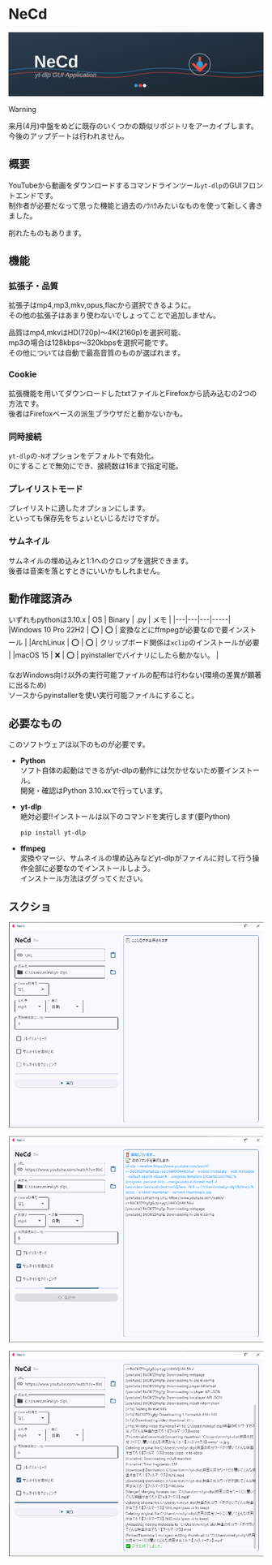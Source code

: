# NeCd
![header](image/necd-header.svg)

> [!WARNING]
> 来月(4月)中盤をめどに既存のいくつかの類似リポジトリをアーカイブします。  
> 今後のアップデートは行われません。

## 概要
YouTubeから動画をダウンロードするコマンドラインツール`yt-dlp`のGUIフロントエンドです。  
制作者が必要だなって思った機能と過去のﾉｳﾊｳみたいなものを使って新しく書きました。

削れたものもあります。

## 機能
### 拡張子・品質
拡張子はmp4,mp3,mkv,opus,flacから選択できるように。  
その他の拡張子はあまり使わないでしょってことで追加しません。

品質はmp4,mkvはHD(720p)～4K(2160p)を選択可能、  
mp3の場合は128kbps～320kbpsを選択可能です。  
その他については自動で最高音質のものが選ばれます。

### Cookie
拡張機能を用いてダウンロードしたtxtファイルとFirefoxから読み込むの2つの方法です。  
後者はFirefoxベースの派生ブラウザだと動かないかも。

### 同時接続
`yt-dlp`の`-N`オプションをデフォルトで有効化。  
0にすることで無効にでき、接続数は16まで指定可能。

### プレイリストモード
プレイリストに適したオプションにします。  
といっても保存先をちょいといじるだけですが。

### サムネイル
サムネイルの埋め込みと1:1へのクロップを選択できます。  
後者は音楽を落とすときにいいかもしれません。

## 動作確認済み
いずれもpythonは3.10.x
| OS | Binary | .py | メモ |
|---|---|---|-----|
|Windows 10 Pro 22H2 | ⭕ | ⭕ | 変換などにffmpegが必要なので要インストール |
|ArchLinux | ⭕ | ⭕ | クリップボード関係は`xclip`のインストールが必要 |
|macOS 15 | ❌️ | ⭕ | pyinstallerでバイナリにしたら動かない。 |

なおWindows向け以外の実行可能ファイルの配布は行わない(環境の差異が顕著に出るため)  
ソースからpyinstallerを使い実行可能ファイルにすること。

## 必要なもの
このソフトウェアは以下のものが必要です。
- **Python**  
  ソフト自体の起動はできるがyt-dlpの動作には欠かせないため要インストール。  
  開発・確認はPython 3.10.xxで行っています。

- **yt-dlp**  
  絶対必要!!インストールは以下のコマンドを実行します(要Python)
  ```bash
  pip install yt-dlp
  ```

- **ffmpeg**  
  変換やマージ、サムネイルの埋め込みなどyt-dlpがファイルに対して行う操作全部に必要なのでインストールしよう。  
  インストール方法はググってください。

## スクショ
![](image/README-2025-3-25.webp)

![](image/README-2025-3-25_1.webp)

![](image/README-2025-3-25_2.webp)